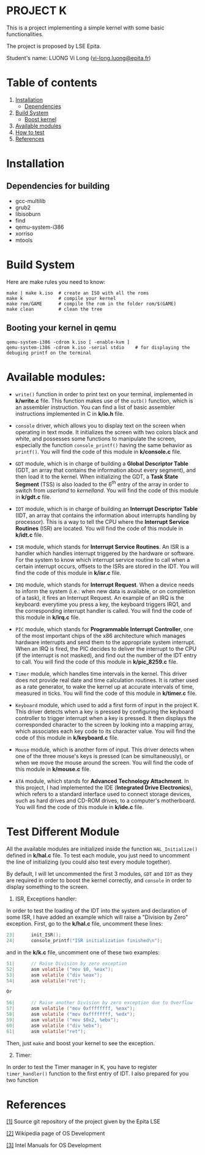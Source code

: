 # PROJECT K

This is a project implementing a simple kernel with some basic functionalities.

The project is proposed by LSE Epita.

Student's name: LUONG Vi Long (vi-long.luong@epita.fr)

# Table of contents

1. [Installation](#installation)
   - [Dependencies](#dependencies-for-building)
2. [Build System](#build-system)
   - [Boost kernel](#booting-your-kernel-in-qemu)
3. [Available modules](#available-modules)
4. [How to test](#test-different-module)
5. [References](#references)

# Installation

## Dependencies for building

* gcc-multilib
* grub2
* libisoburn
* find
* qemu-system-i386
* xorriso
* mtools

# Build System

Here are make rules you need to know:

    make | make k.iso  # create an ISO with all the roms
    make k             # compile your kernel
    make rom/GAME      # compile the rom in the folder rom/$(GAME)
    make clean         # clean the tree

## Booting your kernel in qemu

    qemu-system-i386 -cdrom k.iso [ -enable-kvm ]
    qemu-system-i386 -cdrom k.iso -serial stdio    # for displaying the debuging printf on the terminal

# Available modules:
- `write()` function in order to print text on your terminal, implemented in **k/write.c** file. This function makes use of the `outb()` function,
which is an assembler instruction. You can find a list of basic assembler instructions implemented in C in **k/io.h** file.


- `console` driver, which allows you to display text on the screen when operating in text mode. It initializes the screen with two colors
black and white, and possesses some functions to manipulate the screen, especially the function `console_printf()` having the same behavior as
`printf()`. You will find the code of this module in **k/console.c** file.


- `GDT` module, which is in charge of building a **Global Descriptor Table** (GDT, an array that contains the information about every segment), and then
load it to the kernel. When initializing the GDT, a **Task State Segment** (TSS) is also loaded to the 6<sup>th</sup> entry of the array in order to
switch from *userland* to *kernelland*. You will find the code of this module in **k/gdt.c** file.


- `IDT` module, which is in charge of building an **Interrupt Descriptor Table** (IDT, an array that contains the information about interrupts handling
by processor). This is a way to tell the CPU where the **Interrupt Service Routines** (ISR) are located. You will find the code of this module
in **k/idt.c** file.


- `ISR` module, which stands for **Interrupt Service Routines**. An ISR is a handler which handles interrupt triggered by the hardware or software. 
For the system to know which interrupt service routine to call when a certain interrupt occurs, offsets to the ISRs are stored in the IDT.
You will find the code of this module in **k/isr.c** file.


- `IRQ` module, which stands for **Interrupt Request**. When a device needs to inform the system (i.e.: when new data is available,
or on completion of a task), it fires an Interrupt Request. An example of an IRQ is the keyboard: everytime you press a key, the keyboard triggers IRQ1,
and the corresponding interrupt handler is called. You will find the code of this module in **k/irq.c** file.


- `PIC` module, which stands for **Programmable Interrupt Controller**, one of the most important chips of the x86 architecture which manages hardware
interrupts and send them to the appropriate system interrupt. When an IRQ is fired, the PIC decides to deliver the interrupt to the CPU (if the
interrupt is not masked), and find out the number of the IDT entry to call. You will find the code of this module in **k/pic_8259.c** file.


- `Timer` module, which handles time intervals in the kernel. This driver does not provide real date and time calculation routines. It is rather used
as a rate generator, to wake the kernel up at accurate intervals of time, measured in ticks. You will find the code of this module in **k/timer.c** file.


- `Keyboard` module, which used to add a first form of input in the project K. This driver detects when a key is pressed by configuring the keyboard
controller to trigger interrupt when a key is pressed. It then displays the corresponded character to the screen by looking into a mapping array,
which associates each key code to its character value. You will find the code of this module in **k/keyboard.c** file.


- `Mouse` module, which is another form of input. This driver detects when one of the three mouse's keys is pressed (can be simultaneously), or when
we move the mouse around the screen. You will find the code of this module in **k/mouse.c** file.


- `ATA` module, which stands for **Advanced Technology Attachment**. In this project, I had implemented the IDE (**Integrated Drive Electronics**),
which refers to a standard interface used to connect storage devices, such as hard drives and CD-ROM drives, to a computer's motherboard.
You will find the code of this module in **k/ide.c** file.

# Test Different Module

All the available modules are initialized inside the function `HAL_Initialize()` defined in **k/hal.c** file. To test each module, you just need to
uncomment the line of initializing (you could also test every module together).

By default, I will let uncommented the first 3 modules, `GDT` and `IDT` as they are required in order to boost the kernel correctly, and `console` in order
to display something to the screen.

1. ISR, Exceptions handler:

In order to test the loading of the IDT into the system and declaration of some ISR, I have added an example which will raise a "Division by Zero"
exception. First, go to the **k/hal.c** file, uncomment these lines:
```C
23|      init_ISR();
24|      console_printf("ISR initialization finished\n");
```
and in the **k/k.c** file, uncomment one of these two examples:

```C
51|      // Raise Division by zero exception
52|      asm volatile ("mov $0, %eax");
53|      asm volatile ("div %eax");
54|      asm volatile("ret");

Or

56|      // Raise another Division by zero exception due to Overflow
57|      asm volatile ("mov 0xffffffff, %eax");
58|      asm volatile ("mov 0xffffffff, %edx");
59|      asm volatile ("mov $0x2, %ebx");
60|      asm volatile ("div %ebx");
61|      asm volatile("ret");
```
Then, just `make` and boost your kernel to see the exception.

2. Timer:

In order to test the Timer manager in K, you have to register `timer_handler()` function to the first entry of IDT. I also prepared for you two
function 

# References

[[1]](https://github.com/lse/k) Source git repository of the project given by the Epita LSE

[[2]](https://wiki.osdev.org/Main_Page) Wikipedia page of OS Development

[[3]](http://www.intel.com/products/processor/manuals/) Intel Manuals for OS Development

